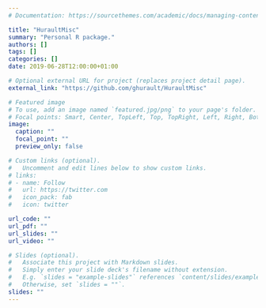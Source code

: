 ```yaml
---
# Documentation: https://sourcethemes.com/academic/docs/managing-content/

title: "HuraultMisc"
summary: "Personal R package."
authors: []
tags: []
categories: []
date: 2019-06-28T12:00:00+01:00

# Optional external URL for project (replaces project detail page).
external_link: "https://github.com/ghurault/HuraultMisc"

# Featured image
# To use, add an image named `featured.jpg/png` to your page's folder.
# Focal points: Smart, Center, TopLeft, Top, TopRight, Left, Right, BottomLeft, Bottom, BottomRight.
image:
  caption: ""
  focal_point: ""
  preview_only: false

# Custom links (optional).
#   Uncomment and edit lines below to show custom links.
# links:
# - name: Follow
#   url: https://twitter.com
#   icon_pack: fab
#   icon: twitter

url_code: ""
url_pdf: ""
url_slides: ""
url_video: ""

# Slides (optional).
#   Associate this project with Markdown slides.
#   Simply enter your slide deck's filename without extension.
#   E.g. `slides = "example-slides"` references `content/slides/example-slides.md`.
#   Otherwise, set `slides = ""`.
slides: ""
---
```

